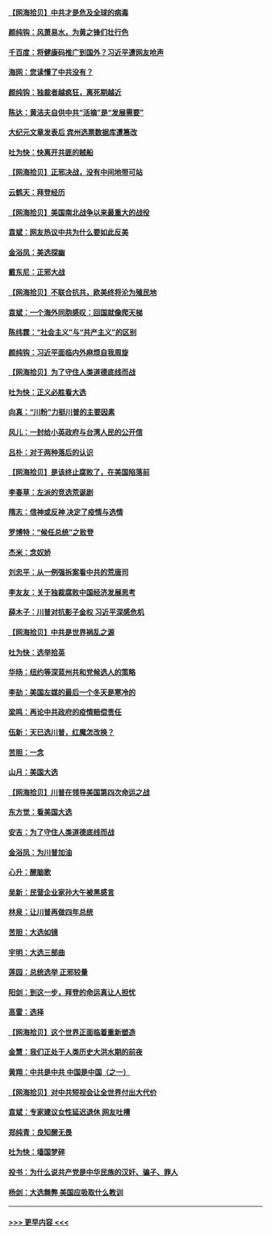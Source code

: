#### [【网海拾贝】中共才是危及全球的病毒](../pages/nsc993/n12571204.md?t=11242103) 
#### [颜纯钩：风萧易水，为黄之锋们壮行色](../pages/nsc993/n12571487.md?t=11242103) 
#### [千百度：将健康码推广到国外？习近平遭网友呛声](../pages/nsc993/n12570808.md?t=11242103) 
#### [海网：您读懂了中共没有？](../pages/nsc993/n12570487.md?t=11242103) 
#### [颜纯钩：独裁者越疯狂，离死期越近](../pages/nsc993/n12569055.md?t=11242103) 
#### [陈达：黄洁夫自供中共“活摘”是“发展需要”](../pages/nsc993/n12568541.md?t=11242103) 
#### [大纪元文章发表后 宾州选票数据库遭篡改](../pages/nsc993/n12568105.md?t=11242103) 
#### [吐为快：快离开共匪的贼船](../pages/nsc993/n12568462.md?t=11242103) 
#### [【网海拾贝】正邪决战，没有中间地带可站](../pages/nsc993/n12568439.md?t=11242103) 
#### [云鹤天：拜登经历](../pages/nsc993/n12567294.md?t=11242103) 
#### [【网海拾贝】美国南北战争以来最重大的战役](../pages/nsc993/n12567247.md?t=11242103) 
#### [袁斌：网友热议中共为什么要如此反美](../pages/nsc993/n12567162.md?t=11242103) 
#### [金浴凤：美选探幽](../pages/nsc993/n12567147.md?t=11242103) 
#### [戴东尼：正邪大战](../pages/nsc993/n12567033.md?t=11242103) 
#### [【网海拾贝】不联合抗共，欧美终将沦为殖民地](../pages/nsc993/n12565068.md?t=11242103) 
#### [袁斌：一个海外同胞感叹：回国就像爬天梯](../pages/nsc993/n12564986.md?t=11242103) 
#### [陈纬霆：“社会主义”与“共产主义”的区别](../pages/nsc993/n12562417.md?t=11242103) 
#### [颜纯钩：习近平面临内外麻烦自我周旋](../pages/nsc993/n12563356.md?t=11242103) 
#### [【网海拾贝】为了守住人类道德底线而战](../pages/nsc993/n12562542.md?t=11242103) 
#### [吐为快：正义必胜看大选](../pages/nsc993/n12561967.md?t=11242103) 
#### [向真：“川粉”力挺川普的主要因素](../pages/nsc993/n12560774.md?t=11242103) 
#### [风儿：一封给小英政府与台湾人民的公开信](../pages/nsc993/n12560581.md?t=11242103) 
#### [吕朴：对于两种落后的认识](../pages/nsc993/n12560492.md?t=11242103) 
#### [【网海拾贝】是该终止腐败了，在美国陷落前](../pages/nsc993/n12559936.md?t=11242103) 
#### [李春草：左派的竞选荒诞剧](../pages/nsc993/n12558380.md?t=11242103) 
#### [隋志：信神或反神 决定了疫情与选情](../pages/nsc993/n12558255.md?t=11242103) 
#### [罗博特：“候任总统”之败登](../pages/nsc993/n12558189.md?t=11242103) 
#### [杰米：念奴娇](../pages/nsc993/n12558174.md?t=11242103) 
#### [刘忠平：从一例强拆案看中共的荒唐司](../pages/nsc993/n12558036.md?t=11242103) 
#### [李友友：关于独裁腐败中国经济发展思考](../pages/nsc993/n12558004.md?t=11242103) 
#### [薛木子：川普对抗影子金权 习近平深感危机](../pages/nsc993/n12557342.md?t=11242103) 
#### [【网海拾贝】中共是世界祸乱之源](../pages/nsc993/n12555353.md?t=11242103) 
#### [吐为快：选举拾英](../pages/nsc993/n12555041.md?t=11242103) 
#### [华旸：纽约等深蓝州共和党候选人的策略](../pages/nsc993/n12554309.md?t=11242103) 
#### [李劼：美国左媒的最后一个冬天是寒冷的](../pages/nsc993/n12552947.md?t=11242103) 
#### [梁鸣：再论中共政府的疫情赔偿责任](../pages/nsc993/n12553012.md?t=11242103) 
#### [伍新：天已选川普，红魔怎改换？](../pages/nsc993/n12552970.md?t=11242103) 
#### [苦胆：一念](../pages/nsc993/n12552957.md?t=11242103) 
#### [山月：美国大选](../pages/nsc993/n12552446.md?t=11242103) 
#### [【网海拾贝】川普在领导美国第四次命运之战](../pages/nsc993/n12551973.md?t=11242103) 
#### [东方觉：看美国大选](../pages/nsc993/n12551647.md?t=11242103) 
#### [安吉：为了守住人类道德底线而战](../pages/nsc993/n12551111.md?t=11242103) 
#### [金浴凤：为川普加油](../pages/nsc993/n12551085.md?t=11242103) 
#### [心升：醒脑歌](../pages/nsc993/n12550984.md?t=11242103) 
#### [吴新：民营企业家孙大午被黑感言](../pages/nsc993/n12550656.md?t=11242103) 
#### [林泉：让川普再做四年总统](../pages/nsc993/n12550640.md?t=11242103) 
#### [苦胆：大选如镜](../pages/nsc993/n12550630.md?t=11242103) 
#### [宇明：大选三部曲](../pages/nsc993/n12550603.md?t=11242103) 
#### [莲园：总统选举 正邪较量](../pages/nsc993/n12550594.md?t=11242103) 
#### [阳剑：到这一步，拜登的命运真让人担忧](../pages/nsc993/n12549093.md?t=11242103) 
#### [高雷：选择](../pages/nsc993/n12549087.md?t=11242103) 
#### [【网海拾贝】这个世界正面临着重新塑造](../pages/nsc993/n12548326.md?t=11242103) 
#### [金慧：我们正处于人类历史大洪水期的前夜](../pages/nsc993/n12547914.md?t=11242103) 
#### [黄翔：中共是中共 中国是中国（之一）](../pages/nsc993/n12547576.md?t=11242103) 
#### [【网海拾贝】对中共短视会让全世界付出大代价](../pages/nsc993/n12546043.md?t=11242103) 
#### [袁斌：专家建议女性延迟退休 网友吐槽](../pages/nsc993/n12545424.md?t=11242103) 
#### [郑纯青：良知醒无畏](../pages/nsc993/n12545394.md?t=11242103) 
#### [吐为快：墙国梦碎](../pages/nsc993/n12545309.md?t=11242103) 
#### [投书：为什么说共产党是中华民族的汉奸、骗子、罪人](../pages/nsc993/n12545089.md?t=11242103) 
#### [杨剑：大选舞弊 美国应吸取什么教训](../pages/nsc993/n12543937.md?t=11242103) 

----
#### [ >>> 更早内容 <<< ](../indexes/nsc993-earlier.md)
